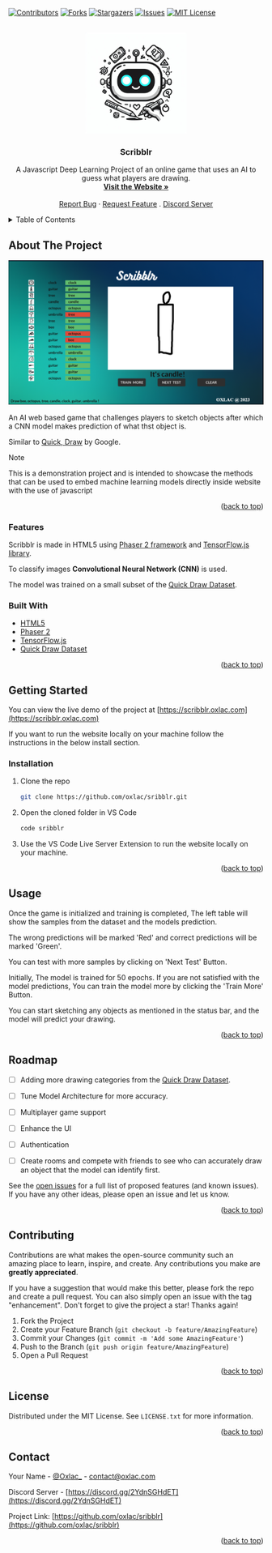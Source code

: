 <a name="readme-top"></a>

[![Contributors][contributors-shield]][contributors-url]
[![Forks][forks-shield]][forks-url]
[![Stargazers][stars-shield]][stars-url]
[![Issues][issues-shield]][issues-url]
[![MIT License][license-shield]][license-url]




<br />
<div align="center">
  <a href="https://github.com/oxlac/scribblr">
    <img src="assets/logo.jpeg" alt="Logo" width="200" height="200">
  </a>

<h3 align="center">Scribblr</h3>

  <p align="center">
    A Javascript Deep Learning Project of an online game that uses an AI to guess what players are drawing.
    <br />
    <a href="https://mr-dm.oxlac.com"><strong>Visit the Website »</strong></a>
    <br />
    <br />
    <a href="https://github.com/oxlac/sribblr/issues">Report Bug</a>
    ·
    <a href="https://github.com/oxlac/sribblr/issues">Request Feature</a>
    .
    <a href="https://discord.gg/2YdnSGHdET">Discord Server</a>
  </p>
</div>

<details>
  <summary>Table of Contents</summary>
  <ol>
    <li>
      <a href="#about-the-project">About The Project</a>
      <ul>
        <li><a href="#features">Features</a></li>
      </ul>
      <ul>
        <li><a href="#built-with">Built With</a></li>
      </ul>
    </li>
    <li>
      <a href="#getting-started">Getting Started</a>
      <ul>
        <li><a href="#installation">Installation</a></li>
      </ul>
    </li>
    <li><a href="#usage">Usage</a></li>
    <li><a href="#roadmap">Roadmap</a></li>
    <li><a href="#contributing">Contributing</a></li>
    <li><a href="#license">License</a></li>
    <li><a href="#contact">Contact</a></li>
    <li><a href="#acknowledgments">Acknowledgments</a></li>
  </ol>
</details>


## About The Project

[![Scribble Screenshot][product-screenshot]](https://scribblr.oxlac.com)

An AI web based game that challenges players to sketch objects after which a CNN model makes prediction of what thst object is. 

Similar to [Quick, Draw](https://quickdraw.withgoogle.com/) by Google.

>[!NOTE]
> This is a demonstration project and is intended to showcase the methods that can be used to embed machine learning models directly inside website with the use of javascript

<p align="right">(<a href="#readme-top">back to top</a>)</p>

### Features

Scribblr is made in HTML5 using [Phaser 2 framework](https://phaser.io/) and [TensorFlow.js library](https://js.tensorflow.org/). 

To classify images **Convolutional Neural Network (CNN)** is used.

The model was trained on a small subset of the [Quick Draw Dataset](https://quickdraw.withgoogle.com/data).

### Built With

* [HTML5](https://html.com/)
* [Phaser 2](https://phaser.io/)
* [TensorFlow.js](https://js.tensorflow.org/)
* [Quick Draw Dataset](https://quickdraw.withgoogle.com/data)

<p align="right">(<a href="#readme-top">back to top</a>)</p>


## Getting Started

You can view the live demo of the project at [https://scribblr.oxlac.com](https://scribblr.oxlac.com)

If you want to run the website locally on your machine follow the instructions in the below install section.


### Installation

1. Clone the repo
   ```sh
   git clone https://github.com/oxlac/sribblr.git
   ```
2. Open the cloned folder in VS Code
   ```sh
   code sribblr
   ```
3. Use the VS Code Live Server Extension to run the website locally on your machine.


<p align="right">(<a href="#readme-top">back to top</a>)</p>



<!-- USAGE EXAMPLES -->
## Usage

Once the game is initialized and training is completed, The left table will show the samples from the dataset and the models prediction. 

The wrong predictions will be marked 'Red' and correct predictions will be marked 'Green'. 

You can test with more samples by clicking on 'Next Test' Button.

Initially, The model is trained for 50 epochs. If you are not satisfied with the model predictions, You can train the model more by clicking the 'Train More' Button.

You can start sketching any objects as mentioned in the status bar, and the model will predict your drawing.


<p align="right">(<a href="#readme-top">back to top</a>)</p>


## Roadmap

- [ ] Adding more drawing categories from the [Quick Draw Dataset](https://quickdraw.withgoogle.com/data).

- [ ] Tune Model Architecture for more accuracy.

- [ ] Multiplayer game support

- [ ] Enhance the UI

- [ ] Authentication

- [ ] Create rooms and compete with friends to see who can accurately draw an object that the model can identify first.

See the [open issues](https://github.com/oxlac/sribblr/issues) for a full list of proposed features (and known issues). If you have any other ideas, please open an issue and let us know.

<p align="right">(<a href="#readme-top">back to top</a>)</p>


## Contributing

Contributions are what makes the open-source community such an amazing place to learn, inspire, and create. Any contributions you make are **greatly appreciated**.

If you have a suggestion that would make this better, please fork the repo and create a pull request. You can also simply open an issue with the tag "enhancement".
Don't forget to give the project a star! Thanks again!

1. Fork the Project
2. Create your Feature Branch (`git checkout -b feature/AmazingFeature`)
3. Commit your Changes (`git commit -m 'Add some AmazingFeature'`)
4. Push to the Branch (`git push origin feature/AmazingFeature`)
5. Open a Pull Request

<p align="right">(<a href="#readme-top">back to top</a>)</p>


## License

Distributed under the MIT License. See `LICENSE.txt` for more information.

<p align="right">(<a href="#readme-top">back to top</a>)</p>



## Contact

Your Name - [@Oxlac_](https://twitter.com/Oxlac_) - contact@oxlac.com

Discord Server - [https://discord.gg/2YdnSGHdET](https://discord.gg/2YdnSGHdET)

Project Link: [https://github.com/oxlac/sribblr](https://github.com/oxlac/sribblr)

<p align="right">(<a href="#readme-top">back to top</a>)</p>




<!-- MARKDOWN LINKS & IMAGES -->
<!-- https://www.markdownguide.org/basic-syntax/#reference-style-links -->
[contributors-shield]: https://img.shields.io/github/contributors/oxlac/Scribblr.svg?style=for-the-badge
[contributors-url]: https://github.com/oxlac/Scribblr/graphs/contributors
[forks-shield]: https://img.shields.io/github/forks/oxlac/Scribblr.svg?style=for-the-badge
[forks-url]: https://github.com/oxlac/Scribblr/network/members
[stars-shield]: https://img.shields.io/github/stars/oxlac/Scribblr.svg?style=for-the-badge
[stars-url]: https://github.com/oxlac/Scribblr/stargazers
[issues-shield]: https://img.shields.io/github/issues/oxlac/Scribblr.svg?style=for-the-badge
[issues-url]: https://github.com/oxlac/Scribblr/issues
[license-shield]: https://img.shields.io/github/license/oxlac/Scribblr.svg?style=for-the-badge
[license-url]: https://github.com/oxlac/Scribblr/blob/master/LICENSE.txt
[linkedin-shield]: https://img.shields.io/badge/-LinkedIn-black.svg?style=for-the-badge&logo=linkedin&colorB=555

[product-screenshot]: assets/main-image.png

